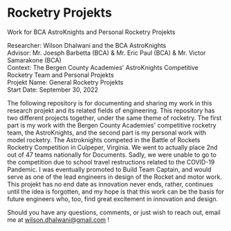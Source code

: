 # Rocketry Projekts
Work for BCA AstroKnights and Personal Rocketry Projekts

Researcher: Wilson Dhalwani and the BCA AstroKnights <br />
Advisor: Mr. Joesph Barbetta (BCA) & Mr. Eric Paul (BCA) & Mr. Victor Samarakone (BCA) <br />
Context: The Bergen County Academies' AstroKnights Competitive Rocketry Team and Personal Projekts <br />
Projekt Name: General Rocketry Projekts <br />
Start Date: September 30, 2022 <br />

The following repository is for documenting and sharing my work in this research projekt and its related fields of engineering. This repository has two different projects together, under the same theme of rocketry. The first part is my work with the Bergen County Academies' competitive rocketry team, the AstroKnights, and the second part is my personal work with model rocketry. The Astroknights competed in the Battle of Rockets Rocketry Competition in Culpeper, Virginia. We went to actually place 2nd out of 47 teams nationally for Documents. Sadly, we were unable to go to the competition due to school travel restructions related to the COVID-19 Pandemic. I was eventually promoted to Build Team Captain, and would serve as one of the lead engineers in design of the Rocket and motor work. This projekt has no end date as innovation never ends, rather, continues until the idea is forgotten, and my hope is that this work can be the basis for future engineers who, too, find great excitement in innovation and design. <br />

Should you have any questions, comments, or just wish to reach out, email me at wilson.dhalwani@gmail.com !
